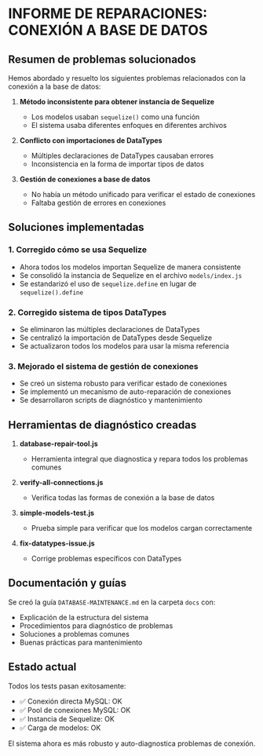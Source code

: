 # INFORME DE REPARACIONES: CONEXIÓN A BASE DE DATOS

## Resumen de problemas solucionados

Hemos abordado y resuelto los siguientes problemas relacionados con la conexión a la base de datos:

1. **Método inconsistente para obtener instancia de Sequelize**
   - Los modelos usaban `sequelize()` como una función
   - El sistema usaba diferentes enfoques en diferentes archivos

2. **Conflicto con importaciones de DataTypes**
   - Múltiples declaraciones de DataTypes causaban errores
   - Inconsistencia en la forma de importar tipos de datos

3. **Gestión de conexiones a base de datos**
   - No había un método unificado para verificar el estado de conexiones
   - Faltaba gestión de errores en conexiones

## Soluciones implementadas

### 1. Corregido cómo se usa Sequelize

- Ahora todos los modelos importan Sequelize de manera consistente
- Se consolidó la instancia de Sequelize en el archivo `models/index.js`
- Se estandarizó el uso de `sequelize.define` en lugar de `sequelize().define`

### 2. Corregido sistema de tipos DataTypes

- Se eliminaron las múltiples declaraciones de DataTypes
- Se centralizó la importación de DataTypes desde Sequelize
- Se actualizaron todos los modelos para usar la misma referencia

### 3. Mejorado el sistema de gestión de conexiones

- Se creó un sistema robusto para verificar estado de conexiones
- Se implementó un mecanismo de auto-reparación de conexiones
- Se desarrollaron scripts de diagnóstico y mantenimiento

## Herramientas de diagnóstico creadas

1. **database-repair-tool.js**
   - Herramienta integral que diagnostica y repara todos los problemas comunes

2. **verify-all-connections.js**
   - Verifica todas las formas de conexión a la base de datos

3. **simple-models-test.js**
   - Prueba simple para verificar que los modelos cargan correctamente

4. **fix-datatypes-issue.js**
   - Corrige problemas específicos con DataTypes

## Documentación y guías

Se creó la guía `DATABASE-MAINTENANCE.md` en la carpeta `docs` con:
- Explicación de la estructura del sistema
- Procedimientos para diagnóstico de problemas
- Soluciones a problemas comunes
- Buenas prácticas para mantenimiento

## Estado actual

Todos los tests pasan exitosamente:
- ✅ Conexión directa MySQL: OK
- ✅ Pool de conexiones MySQL: OK
- ✅ Instancia de Sequelize: OK
- ✅ Carga de modelos: OK

El sistema ahora es más robusto y auto-diagnostica problemas de conexión.
